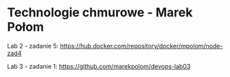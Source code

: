 # Technologie chmurowe - Marek Połom

Lab 2 - zadanie 5:
    https://hub.docker.com/repository/docker/mpolom/node-zad4

Lab 3 - zadanie 1:
    https://github.com/marekpolom/devops-lab03